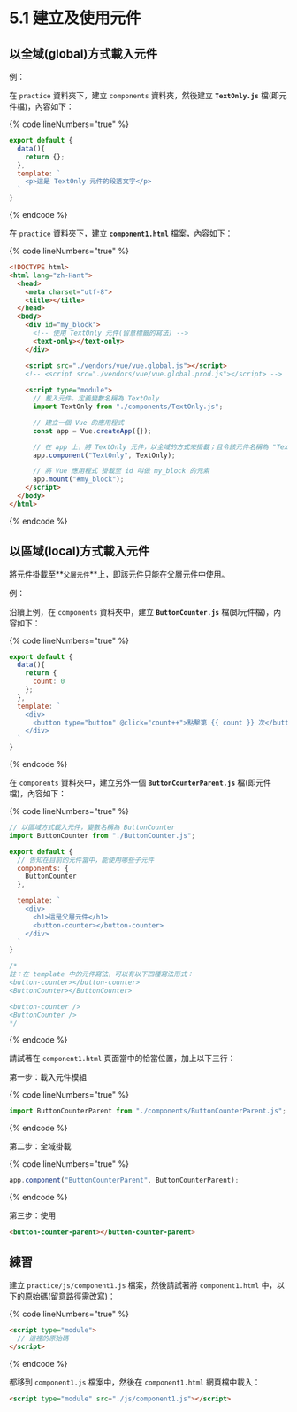 # 5.1 建立及使用元件

## 以全域(global)方式載入元件

例：

在 `practice` 資料夾下，建立 `components` 資料夾，然後建立 **`TextOnly.js`** 檔(即元件檔)，內容如下：

{% code lineNumbers="true" %}
```javascript
export default {
  data(){
    return {};
  },
  template: `
    <p>這是 TextOnly 元件的段落文字</p>
  `
}
```
{% endcode %}



在 `practice` 資料夾下，建立 **`component1.html`** 檔案，內容如下：

{% code lineNumbers="true" %}
```html
<!DOCTYPE html>
<html lang="zh-Hant">
  <head>
    <meta charset="utf-8">
    <title></title>
  </head>
  <body>
    <div id="my_block">
      <!-- 使用 TextOnly 元件(留意標籤的寫法) -->
      <text-only></text-only>
    </div>

    <script src="./vendors/vue/vue.global.js"></script>
    <!-- <script src="./vendors/vue/vue.global.prod.js"></script> -->
    
    <script type="module">
      // 載入元件，定義變數名稱為 TextOnly
      import TextOnly from "./components/TextOnly.js";

      // 建立一個 Vue 的應用程式
      const app = Vue.createApp({});

      // 在 app 上，將 TextOnly 元件，以全域的方式來掛載；且令該元件名稱為 "TextOnly"
      app.component("TextOnly", TextOnly);

      // 將 Vue 應用程式 掛載至 id 叫做 my_block 的元素
      app.mount("#my_block");
    </script>
  </body>
</html>
```
{% endcode %}



## 以區域(local)方式載入元件

將元件掛載至**`父層元件`**上，即該元件只能在父層元件中使用。



例：

沿續上例，在 `components` 資料夾中，建立 **`ButtonCounter.js`** 檔(即元件檔)，內容如下：

{% code lineNumbers="true" %}
```javascript
export default {
  data(){
    return {
      count: 0
    };
  },
  template: `
    <div>
      <button type="button" @click="count++">點擊第 {{ count }} 次</button>
    </div>
  `
}

```
{% endcode %}

在 `components` 資料夾中，建立另外一個 **`ButtonCounterParent.js`** 檔(即元件檔)，內容如下：

{% code lineNumbers="true" %}
```javascript
// 以區域方式載入元件，變數名稱為 ButtonCounter
import ButtonCounter from "./ButtonCounter.js";

export default {
  // 告知在目前的元件當中，能使用哪些子元件
  components: {
    ButtonCounter
  },

  template: `
    <div>
      <h1>這是父層元件</h1>
      <button-counter></button-counter>
    </div>
  `
}

/*
註：在 template 中的元件寫法，可以有以下四種寫法形式：
<button-counter></button-counter>
<ButtonCounter></ButtonCounter>

<button-counter />
<ButtonCounter />
*/
```
{% endcode %}





請試著在 `component1.html` 頁面當中的恰當位置，加上以下三行：

第一步：載入元件模組

{% code lineNumbers="true" %}
```javascript
import ButtonCounterParent from "./components/ButtonCounterParent.js";
```
{% endcode %}

第二步：全域掛載

{% code lineNumbers="true" %}
```javascript
app.component("ButtonCounterParent", ButtonCounterParent);
```
{% endcode %}

第三步：使用

```html
<button-counter-parent></button-counter-parent>
```



## 練習

建立 `practice/js/component1.js` 檔案，然後請試著將 `component1.html` 中，以下的原始碼(留意路徑需改寫)：

{% code lineNumbers="true" %}
```html
<script type="module">
  // 這裡的原始碼
</script>
```
{% endcode %}

都移到 `component1.js` 檔案中，然後在 `component1.html` 網頁檔中載入：

```html
<script type="module" src="./js/component1.js"></script>
```

